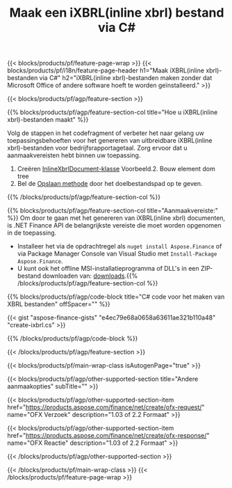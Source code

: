 ﻿---
title: Maak een iXBRL(inline xbrl) bestand via C#
description: Voorbeeldcode voor het maken van iXBRL(inline xbrl)-bestanden. Gebruik API voorbeeldcode voor het genereren van batch-iXBRL(inline xbrl)-bestanden binnen .NET-gebaseerde applicaties. 
url: /nl/net/create/ixbrl/
family: finance
platformtag: net
feature: create
informat: iXBRL
outformat: 
otherformats: 
---
{{< blocks/products/pf/feature-page-wrap >}}
{{< blocks/products/pf/i18n/feature-page-header h1="Maak iXBRL(inline xbrl)-bestanden via C#" h2="iXBRL(inline xbrl)-bestanden maken zonder dat Microsoft Office of andere software hoeft te worden geïnstalleerd." >}}

{{< blocks/products/pf/agp/feature-section >}}

{{% blocks/products/pf/agp/feature-section-col title="Hoe u iXBRL(inline xbrl)-bestanden maakt" %}}

Volg de stappen in het codefragment of verbeter het naar gelang uw toepassingsbehoeften voor het genereren van uitbreidbare iXBRL(inline xbrl)-bestanden voor bedrijfsrapportagetaal. Zorg ervoor dat u aanmaakvereisten hebt binnen uw toepassing.

1. Creëren [InlineXbrlDocument-klasse](https://apireference.aspose.com/finance/net/aspose.finance.xbrl.inline/inlinexbrldocument) Voorbeeld.2. Bouw element dom tree
3. Bel de [Opslaan methode](https://apireference.aspose.com/finance/net/aspose.finance.xbrl.inline.inlinexbrldocument/save/methods/1) door het doelbestandspad op te geven.

{{% /blocks/products/pf/agp/feature-section-col %}}

{{% blocks/products/pf/agp/feature-section-col title="Aanmaakvereiste:" %}}
Om door te gaan met het genereren van iXBRL(inline xbrl) documenten, is .NET Finance API de belangrijkste vereiste die moet worden opgenomen in de toepassing. 
- Installeer het via de opdrachtregel als ```nuget install Aspose.Finance``` of via Package Manager Console van Visual Studio met ```Install-Package Aspose.Finance```.
- U kunt ook het offline MSI-installatieprogramma of DLL's in een ZIP-bestand downloaden van: [downloads](https://downloads.aspose.com/finance/net).{{% /blocks/products/pf/agp/feature-section-col %}}

{{% blocks/products/pf/agp/code-block title="C# code voor het maken van XBRL bestanden" offSpacer="" %}}

{{< gist "aspose-finance-gists" "e4ec79e68a0658a63611ae321b110a48" "create-ixbrl.cs" >}}

{{% /blocks/products/pf/agp/code-block %}}

{{< /blocks/products/pf/agp/feature-section >}}

{{< blocks/products/pf/main-wrap-class isAutogenPage="true" >}}

{{< blocks/products/pf/agp/other-supported-section title="Andere aanmaakopties" subTitle="" >}}

{{< blocks/products/pf/agp/other-supported-section-item href="https://products.aspose.com/finance/net/create/ofx-request/" name="OFX Verzoek" description="1.03 of 2.2 Formaat" >}}

{{< blocks/products/pf/agp/other-supported-section-item href="https://products.aspose.com/finance/net/create/ofx-response/" name="OFX Reactie" description="1.03 of 2.2 Formaat" >}}

{{< /blocks/products/pf/agp/other-supported-section >}}

{{< /blocks/products/pf/main-wrap-class >}}
{{< /blocks/products/pf/feature-page-wrap >}}